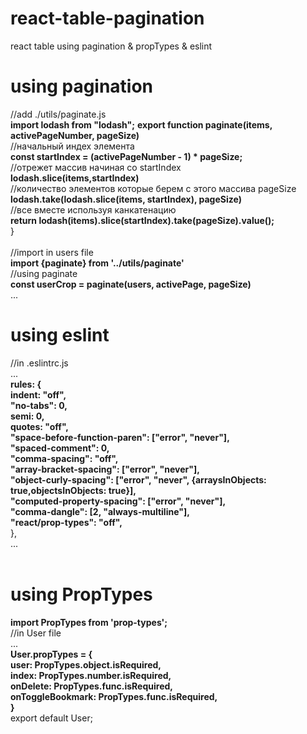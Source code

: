 # react-table-pagination
react table using pagination &amp; propTypes &amp; eslint 

# using pagination
//add ./utils/paginate.js<br />
**import lodash from "lodash";**
**export function paginate(items, activePageNumber, pageSize)**<br />
//начальный индех элемента<br />
**const startIndex = (activePageNumber - 1) * pageSize;**<br />
//отрежет массив начиная со startIndex<br />
**lodash.slice(items,startIndex)**<br />
//количество элементов которые берем с этого массива pageSize<br />
**lodash.take(lodash.slice(items, startIndex), pageSize)**<br />
//все вместе используя канкатенацию<br />
**return lodash(items).slice(startIndex).take(pageSize).value();**<br />
}<br />
<br />
//import in users file<br />
**import {paginate} from '../utils/paginate'**<br />
//using paginate<br />
**const userCrop = paginate(users, activePage, pageSize)**<br />
...<br />


# using eslint<br />
//in .eslintrc.js<br />
...<br />
**rules: {<br />
indent: "off",<br />
"no-tabs": 0,<br />
semi: 0,<br />
quotes: "off",<br />
"space-before-function-paren": ["error", "never"],<br />
"spaced-comment": 0,<br />
"comma-spacing": "off",<br />
"array-bracket-spacing": ["error", "never"],<br />
"object-curly-spacing": ["error", "never", {arraysInObjects: true,objectsInObjects: true}],<br />
"computed-property-spacing": ["error", "never"],<br />
"comma-dangle": [2, "always-multiline"],<br />
"react/prop-types": "off",**<br />
},<br />
...<br />
<br />

# using PropTypes<br />
**import PropTypes from 'prop-types';**<br />
//in User file<br />
...<br />
**User.propTypes = {<br />
user: PropTypes.object.isRequired,<br />
index: PropTypes.number.isRequired,<br />
onDelete: PropTypes.func.isRequired,<br />
onToggleBookmark: PropTypes.func.isRequired,<br />
}**<br />
export default User;<br />

